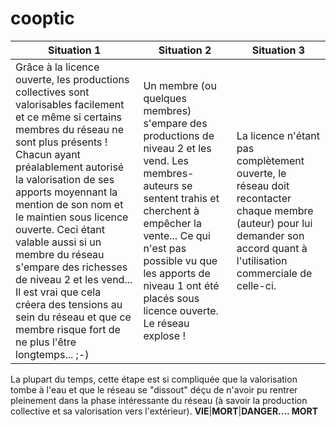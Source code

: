# cooptic
Situation 1 | Situation 2 |Situation 3
----|----|----
Grâce à la licence ouverte, les productions collectives sont valorisables facilement et ce même si certains membres du réseau ne sont plus présents ! Chacun ayant préalablement autorisé la valorisation de ses apports moyennant la mention de son nom et le maintien sous licence ouverte. Ceci étant valable aussi si un membre du réseau s'empare des richesses de niveau 2 et les vend... Il est vrai que cela créera des tensions au sein du réseau et que ce membre risque fort de ne plus l'être longtemps... ;-)|Un membre (ou quelques membres) s'empare des productions de niveau 2 et les vend. Les membres-auteurs se sentent trahis et cherchent à empêcher la vente... Ce qui n'est pas possible vu que les apports de niveau 1 ont été placés sous licence ouverte. Le réseau explose !|La licence n'étant pas complètement ouverte, le réseau doit recontacter chaque membre (auteur) pour lui demander son accord quant à l'utilisation commerciale de celle-ci.
La plupart du temps, cette étape est si compliquée que la valorisation tombe à l'eau et que le réseau se "dissout" déçu de n'avoir pu rentrer pleinement dans la phase intéressante du réseau (à savoir la production collective et sa valorisation vers l'extérieur).
**VIE**|**MORT**|**DANGER.... MORT**
